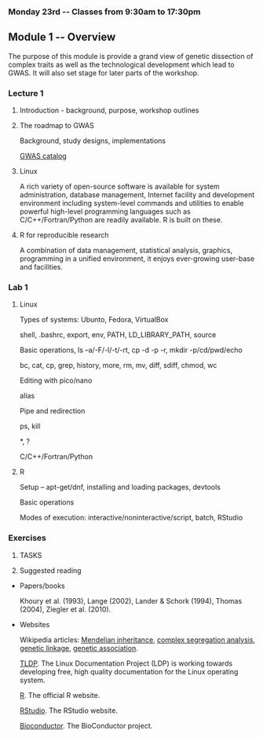 ### Monday 23rd -- Classes from 9:30am to 17:30pm

## Module 1 -- Overview

The purpose of this module is provide a grand view of genetic dissection of complex traits as well as the technological development which lead to GWAS. It will also set stage for later parts of the workshop.

### Lecture 1

1. Introduction - background, purpose, workshop outlines

2. The roadmap to GWAS

   Background, study designs, implementations

   [GWAS catalog](http://www.ebi.ac.uk/gwas/)

3. Linux

   A rich variety of open-source software is available for system administration, database management, Internet facility and development environment including system-level commands and utilities to enable powerful high-level programming languages such as C/C++/Fortran/Python are readily available. R is built on these.

4. R for reproducible research

   A combination of data management, statistical analysis, graphics, programming in a unified environment, it enjoys ever-growing user-base and facilities.

### Lab 1

1. Linux

   Types of systems: Ubunto, Fedora, VirtualBox 

   shell, .bashrc, export, env, PATH, LD_LIBRARY_PATH, source

   Basic operations, ls –a/-F/-l/-t/-rt, cp -d -p -r, mkdir -p/cd/pwd/echo

   bc, cat, cp, grep, history, more, rm, mv, diff, sdiff, chmod, wc

   Editing with pico/nano

   alias

   Pipe and redirection

   ps, kill

   *, ?

   C/C++/Fortran/Python

2. R

   Setup – apt-get/dnf, installing and loading packages, devtools

   Basic operations

   Modes of execution: interactive/noninteractive/script, batch, RStudio

### Exercises

1. TASKS

2. Suggested reading

* Papers/books

   Khoury et al. (1993), Lange (2002), Lander & Schork (1994), Thomas (2004), Ziegler et al. (2010).

* Websites

   Wikipedia articles: [Mendelian inheritance](https://en.wikipedia.org/wiki/Mendelian_inheritance#Law_of_Segregation), [complex segregation analysis](https://en.wikipedia.org/wiki/Complex_segregation_analysis), [genetic linkage](https://en.wikipedia.org/wiki/Genetic_linkage), [genetic association](https://en.wikipedia.org/wiki/Genetic_association).

   [TLDP](http://www.tldp.org/). The Linux Documentation Project (LDP) is working towards developing free, high quality documentation for the Linux operating system.

   [R](http://www.r-project.org). The official R website.

   [RStudio](https://www.rstudio.com/). The RStudio website.

   [Bioconductor](https://www.bioconductor.org/). The BioConductor project.
